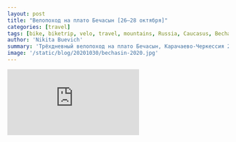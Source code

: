 ```yaml
---
layout: post
title: "Велопоход на плато Бечасын [26—28 октября]"
categories: [travel]
tags: [bike, biketrip, velo, travel, mountains, Russia, Caucasus, Bechasin, КЧР, Бечасын]
author: 'Nikita Buevich'
summary: 'Трёхдневный велопоход на плато Бечасын, Карачаево-Черкессия 26-28 октября 2020 144 км пути, 2400 м набора высоты 🎵 Mooncake — Rain in the Ashtray'
image: '/static/blog/20201030/bechasin-2020.jpg'
---
```


<div class="videoWrapper">
    <iframe src="https://www.youtube.com/embed/WO2NpTbYdrY" frameborder="0" allow="accelerometer; autoplay; encrypted-media; gyroscope; picture-in-picture" allowfullscreen></iframe>
</div>

